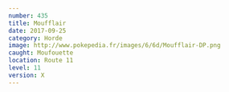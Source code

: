 ```yaml
---
number: 435
title: Moufflair
date: 2017-09-25
category: Horde
image: http://www.pokepedia.fr/images/6/6d/Moufflair-DP.png
caught: Moufouette
location: Route 11
level: 11
version: X
---
```

